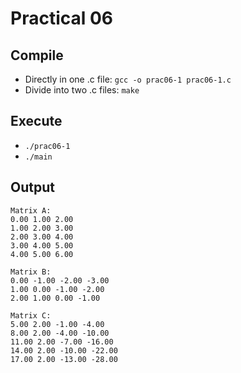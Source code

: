 # Practical 06

## Compile

- Directly in one .c file: `gcc -o prac06-1 prac06-1.c `
- Divide into two .c files: `make`

## Execute

- `./prac06-1`
- `./main`

## Output
```
Matrix A:
0.00 1.00 2.00
1.00 2.00 3.00
2.00 3.00 4.00
3.00 4.00 5.00
4.00 5.00 6.00

Matrix B:
0.00 -1.00 -2.00 -3.00
1.00 0.00 -1.00 -2.00
2.00 1.00 0.00 -1.00

Matrix C:
5.00 2.00 -1.00 -4.00
8.00 2.00 -4.00 -10.00
11.00 2.00 -7.00 -16.00
14.00 2.00 -10.00 -22.00
17.00 2.00 -13.00 -28.00
```